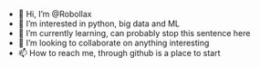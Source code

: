 - 👋 Hi, I’m @Robollax
- 👀 I’m interested in python, big data and ML
- 🌱 I’m currently learning, can probably stop this sentence here
- 💞️ I’m looking to collaborate on anything interesting
- 📫 How to reach me, through github is a place to start

<!---
Robollax/Robollax is a ✨ special ✨ repository because its `README.md` (this file) appears on your GitHub profile.
You can click the Preview link to take a look at your changes.
--->
